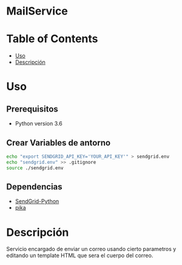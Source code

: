 # MailService
# Table of Contents

* [Uso](#Uso)
* [Descripción](#Descripción)
<a name="installation"></a>
# Uso

## Prerequisitos

- Python version 3.6
## Crear Variables de antorno


```bash
echo "export SENDGRID_API_KEY='YOUR_API_KEY'" > sendgrid.env
echo "sendgrid.env" >> .gitignore
source ./sendgrid.env
```

## Dependencias

- [SendGrid-Python](https://github.com/sendgrid/sendgrid-python)
- [pika](https://github.com/pika/pika)

# Descripción

Servicio encargado de enviar un correo usando cierto parametros y editando un template HTML que sera el cuerpo del correo.

